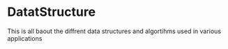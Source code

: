 # DatatStructure
This is all baout the diffrent data structures and algortihms used in various applications
